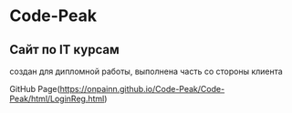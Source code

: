 # Code-Peak
## Сайт по IT курсам
создан для дипломной работы, выполнена часть со стороны клиента

GitHub Page(https://onpainn.github.io/Code-Peak/Code-Peak/html/LoginReg.html)
